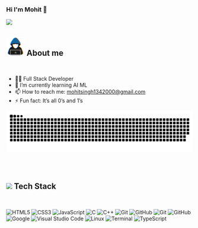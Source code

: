 ### Hi I'm Mohit 👋

![](https://github.com/halfrost/halfrost/blob/master/icons/header_.png)

<!--- 
  **mohitpsingh/mohitpsingh** is a ✨ _special_ ✨ repository because its `README.md` (this file) appears on your GitHub profile.
  Here are some ideas to get you started:
-->

## <picture><img src = "https://github.com/0xAbdulKhalid/0xAbdulKhalid/raw/main/assets/mdImages/about_me.gif" width = 50px></picture> **About me**
<br>

- 🧑‍💻 Full Stack Developer
- 🌱 I’m currently learning AI ML
- 📫 How to reach me: mohitsingh1342000@gmail.com
- ⚡ Fun fact: It’s all 0’s and 1’s

<div align="center">
  <img  src="https://github.com/1999AZZAR/1999AZZAR/blob/main/resources/img/grid-snake.svg"
       alt="snake" /></a>
</div>

<br><br>



## <img src="https://media2.giphy.com/media/QssGEmpkyEOhBCb7e1/giphy.gif?cid=ecf05e47a0n3gi1bfqntqmob8g9aid1oyj2wr3ds3mg700bl&rid=giphy.gif" width ="25"><b> Tech Stack</b>
<br>
<p align="center">
 
   ![HTML5](https://img.shields.io/badge/HTML5%20-%23E34F26.svg?style=for-the-badge&logo=html5&logoColor=white)
   ![CSS3](https://img.shields.io/badge/CSS%20-%231572B6.svg?style=for-the-badge&logo=css3&logoColor=white)
   ![JavaScript](https://img.shields.io/badge/JavaScript%20-%23F7DF1E.svg?style=for-the-badge&logo=javascript&logoColor=black)
   ![C](https://img.shields.io/badge/C%20-%232370ED.svg?style=for-the-badge&logo=c&logoColor=white)
   ![C++](https://img.shields.io/badge/C++%20-%2300599C.svg?style=for-the-badge&logo=c%2B%2B&logoColor=white)
   ![Git](https://img.shields.io/badge/git-%23F05033.svg?style=for-the-badge&logo=git&logoColor=white)
   ![GitHub](https://img.shields.io/badge/github-%23121011.svg?style=for-the-badge&logo=github&logoColor=white)
   ![Git](https://img.shields.io/badge/git-%23F05033.svg?style=for-the-badge&logo=git&logoColor=white)
   ![GitHub](https://img.shields.io/badge/github-%23121011.svg?style=for-the-badge&logo=github&logoColor=white)
   ![Google](https://img.shields.io/badge/google-%234285F4.svg?style=for-the-badge&logo=google&logoColor=white)
   ![Visual Studio Code](https://img.shields.io/badge/Visual%20Studio%20Code-0078d7.svg?style=for-the-badge&logo=visual-studio-code&logoColor=white)
   ![Linux](https://img.shields.io/badge/Linux-FCC624?style=for-the-badge&logo=linux&logoColor=black) 
   ![Terminal](https://img.shields.io/badge/Terminal-%23054020?style=for-the-badge&logo=gnu-bash&logoColor=white)
   ![TypeScript](https://img.shields.io/badge/TypeScript-%23054020?style=for-the-badge&logo=gnu-bash&logoColor=white)
</p>


